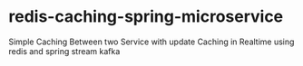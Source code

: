 # redis-caching-spring-microservice
Simple Caching Between two Service with update Caching in Realtime using redis and spring stream kafka
